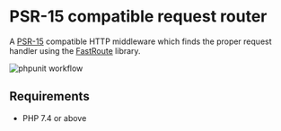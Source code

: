 # PSR-15 compatible request router

A [PSR-15](https://www.php-fig.org/psr/psr-15/) compatible HTTP middleware
which finds the proper request handler using the
[FastRoute](https://github.com/nikic/FastRoute) library.

![phpunit workflow](https://github.com/kovagoz/http-middleware-fastrouter/actions/workflows/php.yml/badge.svg)

## Requirements

* PHP 7.4 or above
